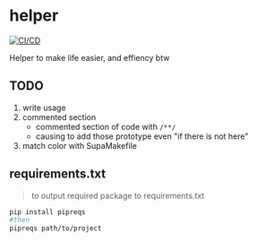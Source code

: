 # helper

[![CI/CD](https://github.com/Pixailz/helper/actions/workflows/CI.yml/badge.svg)](https://github.com/Pixailz/helper/actions/workflows/CI.yml)

Helper to make life easier, and effiency btw

## TODO

1. write usage
1. commented section
	- commented section of code with `/**/`
	- causing to add those prototype even "if there is not here"
1. match color with SupaMakefile

## requirements.txt

> to output required package to requirements.txt

```bash
pip install pipreqs
#then
pipreqs path/to/project
```

